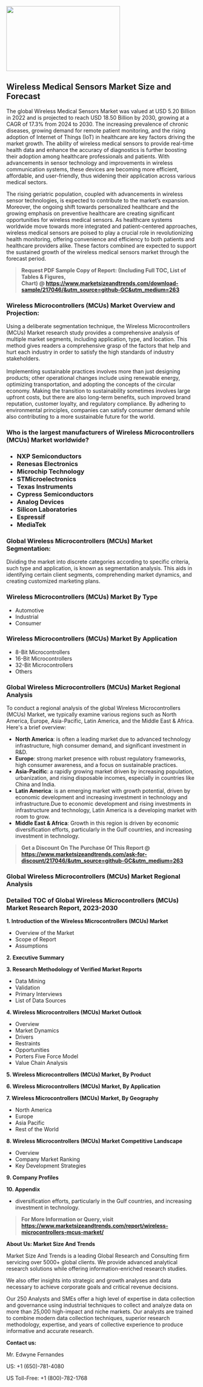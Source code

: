 <p><img class="alignnone size-medium wp-image-20088" src="https://ffe5etoiles.com/wp-content/uploads/2024/12/MST1-300x171.png" alt="" width="300" height="171" /></p><h2>Wireless Medical Sensors Market Size and Forecast</h2><p>The global Wireless Medical Sensors Market was valued at USD 5.20 Billion in 2022 and is projected to reach USD 18.50 Billion by 2030, growing at a CAGR of 17.3% from 2024 to 2030. The increasing prevalence of chronic diseases, growing demand for remote patient monitoring, and the rising adoption of Internet of Things (IoT) in healthcare are key factors driving the market growth. The ability of wireless medical sensors to provide real-time health data and enhance the accuracy of diagnostics is further boosting their adoption among healthcare professionals and patients. With advancements in sensor technology and improvements in wireless communication systems, these devices are becoming more efficient, affordable, and user-friendly, thus widening their application across various medical sectors.</p><p>The rising geriatric population, coupled with advancements in wireless sensor technologies, is expected to contribute to the market’s expansion. Moreover, the ongoing shift towards personalized healthcare and the growing emphasis on preventive healthcare are creating significant opportunities for wireless medical sensors. As healthcare systems worldwide move towards more integrated and patient-centered approaches, wireless medical sensors are poised to play a crucial role in revolutionizing health monitoring, offering convenience and efficiency to both patients and healthcare providers alike. These factors combined are expected to support the sustained growth of the wireless medical sensors market through the forecast period.</p></p><blockquote id="" class=""><strong>Request PDF Sample Copy of Report: (Including Full TOC, List of Tables &amp; Figures, Chart)&nbsp;@&nbsp;<strong><a href="https://www.marketsizeandtrends.com/download-sample/217046/&utm_source=github-GC&utm_medium=263" target="_blank">https://www.marketsizeandtrends.com/download-sample/217046/&utm_source=github-GC&utm_medium=263</a></strong></strong></blockquote><h3 id="" class="">Wireless Microcontrollers (MCUs) Market&nbsp;Overview and Projection:</h3><p id="" class="">Using a deliberate segmentation technique, the Wireless Microcontrollers (MCUs) Market research study provides a comprehensive analysis of multiple market segments, including application, type, and location. This method gives readers a comprehensive grasp of the factors that help and hurt each industry in order to satisfy the high standards of industry stakeholders. <br /> <br />Implementing sustainable practices involves more than just designing products; other operational changes include using renewable energy, optimizing transportation, and adopting the concepts of the circular economy. Making the transition to sustainability sometimes involves large upfront costs, but there are also long-term benefits, such improved brand reputation, customer loyalty, and regulatory compliance. By adhering to environmental principles, companies can satisfy consumer demand while also contributing to a more sustainable future for the world.</p><h3 id="" class="">Who is the largest manufacturers of&nbsp;Wireless Microcontrollers (MCUs) Market worldwide?</h3><h3 class=""><p><ul><li>NXP Semiconductors </li><li> Renesas Electronics </li><li> Microchip Technology </li><li> STMicroelectronics </li><li> Texas Instruments </li><li> Cypress Semiconductors </li><li> Analog Devices </li><li> Silicon Laboratories </li><li> Espressif </li><li> MediaTek</li></ul></p></h3><h3 id="" class="">Global&nbsp;Wireless Microcontrollers (MCUs) Market Segmentation:</h3><p id="" class="">Dividing the market into discrete categories according to specific criteria, such type and application, is known as segmentation analysis. This aids in identifying certain client segments, comprehending market dynamics, and creating customized marketing plans.</p><h3 id="" class="">Wireless Microcontrollers (MCUs) Market&nbsp;By Type</h3><p><p><ul><li>Automotive</li><li> Industrial</li><li> Consumer</p></li></ul></p></p><h3 id="" class="">Wireless Microcontrollers (MCUs) Market&nbsp;By Application</h3><p class=""><p><ul><li>8-Bit Microcontrollers</li><li> 16-Bit Microcontrollers</li><li> 32-Bit Microcontrollers</li><li> Others</li></ul></p></p><h3 id="" class="">Global Wireless Microcontrollers (MCUs) Market Regional Analysis</h3><p id="" class="">To conduct a regional analysis of the global Wireless Microcontrollers (MCUs) Market, we typically examine various regions such as North America, Europe, Asia-Pacific, Latin America, and the Middle East &amp; Africa. Here's a brief overview:</p><ul><li><strong>North America</strong>: is often a leading market due to advanced technology infrastructure, high consumer demand, and significant investment in R&amp;D.</li><li><strong>Europe</strong>: strong market presence with robust regulatory frameworks, high consumer awareness, and a focus on sustainable practices.</li><li><strong>Asia-Pacific</strong>: a rapidly growing market driven by increasing population, urbanization, and rising disposable incomes, especially in countries like China and India.</li><li><strong>Latin America</strong>: is an emerging market with growth potential, driven by economic development and increasing investment in technology and infrastructure.Due to economic development and rising investments in infrastructure and technology, Latin America is a developing market with room to grow.</li><li><strong>Middle East &amp; Africa</strong>: Growth in this region is driven by economic diversification efforts, particularly in the Gulf countries, and increasing investment in technology.</li></ul><blockquote id="" class=""><strong>Get a Discount On The Purchase Of This Report @ <strong><a href="https://www.marketsizeandtrends.com/ask-for-discount/217046/&utm_source=github-GC&utm_medium=263" target="_blank">https://www.marketsizeandtrends.com/ask-for-discount/217046/&utm_source=github-GC&utm_medium=263</a></strong></strong></blockquote><h3 id="" class="">Global Wireless Microcontrollers (MCUs) Market Regional Analysis</h3><h3 id="" class="">Detailed TOC of Global Wireless Microcontrollers (MCUs) Market Research Report, 2023-2030</h3><p id="" class=""><strong>1. Introduction of the Wireless Microcontrollers (MCUs) Market</strong></p><ul><li>Overview of the Market</li><li>Scope of Report</li><li>Assumptions</li></ul><p id="" class=""><strong>2. Executive Summary</strong></p><p id="" class=""><strong>3. Research Methodology of Verified Market Reports</strong></p><ul><li>Data Mining</li><li>Validation</li><li>Primary Interviews</li><li>List of Data Sources</li></ul><p id="" class=""><strong>4. Wireless Microcontrollers (MCUs) Market Outlook</strong></p><ul><li>Overview</li><li>Market Dynamics</li><li>Drivers</li><li>Restraints</li><li>Opportunities</li><li>Porters Five Force Model</li><li>Value Chain Analysis</li></ul><p id="" class=""><strong>5. Wireless Microcontrollers (MCUs) Market, By Product</strong></p><p id="" class=""><strong>6. Wireless Microcontrollers (MCUs) Market, By Application</strong></p><p id="" class=""><strong>7. Wireless Microcontrollers (MCUs) Market, By Geography</strong></p><ul><li>North America</li><li>Europe</li><li>Asia Pacific</li><li>Rest of the World</li></ul><p id="" class=""><strong>8. Wireless Microcontrollers (MCUs) Market Competitive Landscape</strong></p><ul><li>Overview</li><li>Company Market Ranking</li><li>Key Development Strategies</li></ul><p id="" class=""><strong>9. Company Profiles</strong></p><p id="" class=""><strong>10. Appendix</strong></p><ul><li>diversification efforts, particularly in the Gulf countries, and increasing investment in technology.</li></ul><blockquote id="" class=""><strong>For More Information or Query, visit <strong><strong><a href="https://www.marketsizeandtrends.com/report/wireless-microcontrollers-mcus-market/" target="_blank">https://www.marketsizeandtrends.com/report/wireless-microcontrollers-mcus-market/</a></strong></strong></strong></blockquote><p id="" class=""><strong>About Us: Market Size And Trends</strong></p><p id="" class="">Market Size And Trends is a leading Global Research and Consulting firm servicing over 5000+ global clients. We provide advanced analytical research solutions while offering information-enriched research studies.</p><p id="" class="">We also offer insights into strategic and growth analyses and data necessary to achieve corporate goals and critical revenue decisions.</p><p id="" class="">Our 250 Analysts and SMEs offer a high level of expertise in data collection and governance using industrial techniques to collect and analyze data on more than 25,000 high-impact and niche markets. Our analysts are trained to combine modern data collection techniques, superior research methodology, expertise, and years of collective experience to produce informative and accurate research.</p><p id="" class=""><strong>Contact us:</strong></p><p id="" class="">Mr. Edwyne Fernandes</p><p id="" class="">US: +1 (650)-781-4080</p><p id="" class="">US Toll-Free: +1 (800)-782-1768</p>
